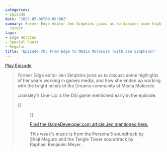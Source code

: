 ```yaml
---
categories:
- Episode
date: "2022-05-06T09:00:00Z"
summary: Former Edge editor Jen Simpkins joins us to discuss some highlights of her
  career.
tags:
- Edge Horcrux
- Special Guest
- Regular
title: 'Episode 76: From Edge to Media Molecule (with Jen Simpkins)'
---
```


[Play Episode](https://www.patreon.com/posts/episode-76-from-66053838)

> Former Edge editor Jen Simpkins joins us to discuss some highlights of her years working in games media, and how she ended up working with the bright minds of the Dreams community at Media Molecule.
>
> Looksley's Line-Up is the DSi game mentioned early in the episode. 
>
> {{<figure 
    src="jen-playdate.webp" 
    caption="The Playdate drawing Jen mentioned" 
    alt="The Playdate drawing Jen mentioned">}}
>
>
> [Find the GameDeveloper.com article Jen mentioned here.](https://www.gamedeveloper.com/marketing/ad-infinitum-handling-community-curation-on-a-cosmic-scale-in-dreams)
>
> This week's music is from the Persona 5 soundtrack by Shoji Meguro and the Tangle Tower soundtrack by Raphael Benjamin Meyer.
